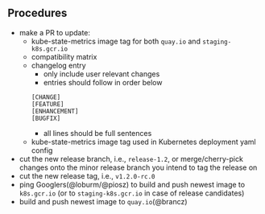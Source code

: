 ## Procedures
* make a PR to update:
  * kube-state-metrics image tag for both `quay.io` and `staging-k8s.gcr.io`
  * compatibility matrix
  * changelog entry
    * only include user relevant changes
    * entries should follow in order below
    ```
    [CHANGE]
    [FEATURE]
    [ENHANCEMENT]
    [BUGFIX]
    ```
    * all lines should be full sentences
  * kube-state-metrics image tag used in Kubernetes deployment yaml config
* cut the new release branch, i.e., `release-1.2`, or merge/cherry-pick changes onto the minor release branch you intend to tag the release on
* cut the new release tag, i.e., `v1.2.0-rc.0`
* ping Googlers(@loburm/@piosz) to build and push newest image to `k8s.gcr.io` (or to `staging-k8s.gcr.io` in case of release candidates)
* build and push newest image to `quay.io`(@brancz)
